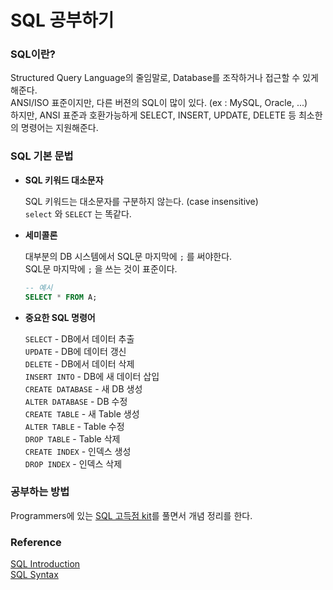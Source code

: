 # SQL 공부하기

### SQL이란?
Structured Query Language의 줄임말로, Database를 조작하거나 접근할 수 있게 해준다.<br>
ANSI/ISO 표준이지만, 다른 버젼의 SQL이 많이 있다. (ex : MySQL, Oracle, ...)<br>
하지만, ANSI 표준과 호환가능하게 SELECT, INSERT, UPDATE, DELETE 등 최소한의 명령어는 지원해준다.<br>
### SQL 기본 문법

- **SQL 키워드 대소문자**

    SQL 키워드는 대소문자를 구분하지 않는다. (case insensitive)<br>
    `select` 와 `SELECT` 는 똑같다.<br>
    
- **세미콜론**

    대부분의 DB 시스템에서 SQL문 마지막에 `;` 를 써야한다.<br>
    SQL문 마지막에 `;` 을 쓰는 것이 표준이다.<br>
    ```sql
    -- 예시
    SELECT * FROM A;
    ```
    
- **중요한 SQL 명령어**

    `SELECT` - DB에서 데이터 추출<br>
    `UPDATE` - DB에 데이터 갱신<br>
    `DELETE` - DB에서 데이터 삭제<br>
    `INSERT INTO` - DB에 새 데이터 삽입<br>
    `CREATE DATABASE` - 새 DB 생성<br>
    `ALTER DATABASE` - DB 수정<br>
    `CREATE TABLE` - 새 Table 생성<br>
    `ALTER TABLE` - Table 수정<br>
    `DROP TABLE` - Table 삭제<br>
    `CREATE INDEX` - 인덱스 생성<br>
    `DROP INDEX` - 인덱스 삭제<br>

### 공부하는 방법
Programmers에 있는 [SQL 고득점 kit](https://school.programmers.co.kr/learn/challenges?tab=sql_practice_kit)를 풀면서 개념 정리를 한다.<br>

### Reference
[SQL Introduction](https://www.w3schools.com/sql/sql_intro.asp)<br>
[SQL Syntax](https://www.w3schools.com/sql/sql_syntax.asp)<br>
